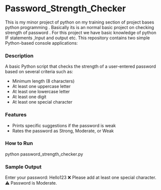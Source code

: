 # Password_Strength_Checker
This is my minor project of python on my training section of project bases python programming . Basically its is an normal basic project on checking strength of password . For this project we have basic knowledge of python IF statements ,Input and output etc.
This repository contains two simple Python-based console applications:
###  Description
A basic Python script that checks the strength of a user-entered password based on several criteria such as:
- Minimum length (8 characters)
- At least one uppercase letter
- At least one lowercase letter
- At least one digit
- At least one special character

###  Features
- Prints specific suggestions if the password is weak
- Rates the password as Strong, Moderate, or Weak

###  How to Run
python password_strength_checker.py

###  Sample Output
Enter your password: Hello123
❌ Please add at least one special character.
⚠️ Password is Moderate.

